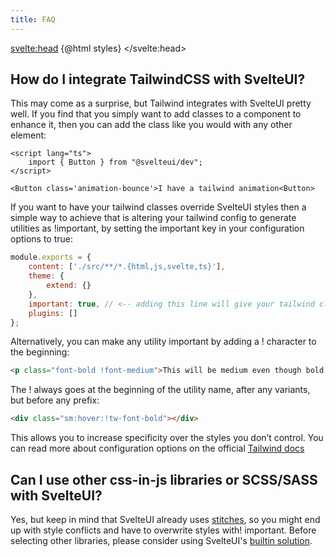 ```yaml
---
title: FAQ
---
```


<script>
    import { CodeBlock, MinorHeading, BottomNav } from 'components'
	import { Box, Space } from '@svelteuidev/core'
    const styles = `<style id='svelteui-inject-body' type='text/css'>.article>*:nth-child(3){margin-top:1rem!important;}<\/style>`;
</script>

<svelte:head>
{@html styles}
</svelte:head>

<MinorHeading />

## How do I integrate TailwindCSS with SvelteUI?

This may come as a surprise, but Tailwind integrates with SvelteUI pretty well. If you find that you simply want to add classes to a component to enhance it, then you can add the class like you would with any other element:

```svelte
<script lang="ts">
    import { Button } from "@svelteui/dev";
</script>

<Button class='animation-bounce'>I have a tailwind animation<Button>
```

If you want to have your tailwind classes override SvelteUI styles then a simple way to achieve that is altering your tailwind config to generate utilities as !important, by setting the important key in your configuration options to true:

```js
module.exports = {
	content: ['./src/**/*.{html,js,svelte,ts}'],
	theme: {
		extend: {}
	},
	important: true, // <-- adding this line will give your tailwind classes !important by default
	plugins: []
};
```

Alternatively, you can make any utility important by adding a ! character to the beginning:

```html
<p class="font-bold !font-medium">This will be medium even though bold comes later in the CSS.</p>
```

The ! always goes at the beginning of the utility name, after any variants, but before any prefix:

```html
<div class="sm:hover:!tw-font-bold"></div>
```

This allows you to increase specificity over the styles you don’t control. You can read more about configuration options on the official [Tailwind docs](https://tailwindcss.com/docs/configuration#important)

<Space h="xl" />

## Can I use other css-in-js libraries or SCSS/SASS with SvelteUI?

Yes, but keep in mind that SvelteUI already uses [stitches](https://stitches.dev), so you might end up with style conflicts and have to overwrite styles with! important. Before selecting other libraries, please consider using SvelteUI's [builtin solution](theming/create-styles).

<BottomNav type='prev' slug='contributing' title='Contributing' group='Getting Started' />
